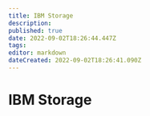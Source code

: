 ```yaml
---
title: IBM Storage
description: 
published: true
date: 2022-09-02T18:26:44.447Z
tags: 
editor: markdown
dateCreated: 2022-09-02T18:26:41.090Z
---
```


# IBM Storage
